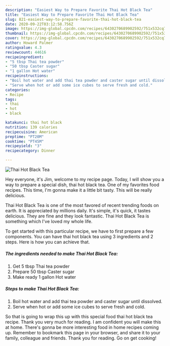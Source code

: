 ```yaml
---
description: "Easiest Way to Prepare Favorite Thai Hot Black Tea"
title: "Easiest Way to Prepare Favorite Thai Hot Black Tea"
slug: 821-easiest-way-to-prepare-favorite-thai-hot-black-tea
date: 2020-09-22T03:12:58.756Z
image: https://img-global.cpcdn.com/recipes/6430270689902592/751x532cq70/thai-hot-black-tea-recipe-main-photo.jpg
thumbnail: https://img-global.cpcdn.com/recipes/6430270689902592/751x532cq70/thai-hot-black-tea-recipe-main-photo.jpg
cover: https://img-global.cpcdn.com/recipes/6430270689902592/751x532cq70/thai-hot-black-tea-recipe-main-photo.jpg
author: Howard Palmer
ratingvalue: 4.3
reviewcount: 44616
recipeingredient:
- "5 tbsp Thai tea powder"
- "50 tbsp Caster sugar"
- "1 gallon Hot water"
recipeinstructions:
- "Boil hot water and add thai tea powder and caster sugar until dissolved."
- "Serve when hot or add some ice cubes to serve fresh and cold."
categories:
- Recipe
tags:
- thai
- hot
- black

katakunci: thai hot black 
nutrition: 139 calories
recipecuisine: American
preptime: "PT20M"
cooktime: "PT45M"
recipeyield: "3"
recipecategory: Dinner

---
```



![Thai Hot Black Tea](https://img-global.cpcdn.com/recipes/6430270689902592/751x532cq70/thai-hot-black-tea-recipe-main-photo.jpg)

Hey everyone, it's Jim, welcome to my recipe page. Today, I will show you a way to prepare a special dish, thai hot black tea. One of my favorites food recipes. This time, I'm gonna make it a little bit tasty. This will be really delicious.



Thai Hot Black Tea is one of the most favored of recent trending foods on earth. It is appreciated by millions daily. It's simple, it's quick, it tastes delicious. They are fine and they look fantastic. Thai Hot Black Tea is something which I've loved my whole life.


To get started with this particular recipe, we have to first prepare a few components. You can have thai hot black tea using 3 ingredients and 2 steps. Here is how you can achieve that.

<!--inarticleads1-->

##### The ingredients needed to make Thai Hot Black Tea:

1. Get 5 tbsp Thai tea powder
1. Prepare 50 tbsp Caster sugar
1. Make ready 1 gallon Hot water




<!--inarticleads2-->

##### Steps to make Thai Hot Black Tea:

1. Boil hot water and add thai tea powder and caster sugar until dissolved.
1. Serve when hot or add some ice cubes to serve fresh and cold.




So that is going to wrap this up with this special food thai hot black tea recipe. Thank you very much for reading. I am confident you will make this at home. There's gonna be more interesting food in home recipes coming up. Remember to bookmark this page in your browser, and share it to your family, colleague and friends. Thank you for reading. Go on get cooking!
